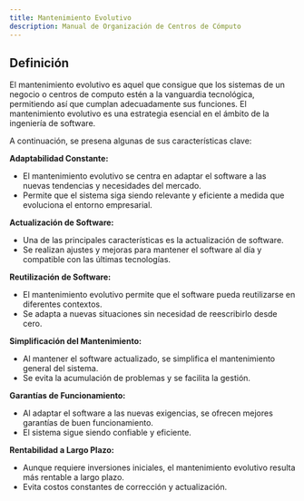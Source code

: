 ```yaml
---
title: Mantenimiento Evolutivo
description: Manual de Organización de Centros de Cómputo
---
```

## Definición
El mantenimiento evolutivo es aquel que consigue que los sistemas de un negocio o centros de computo estén a la vanguardia tecnológica, permitiendo así que cumplan adecuadamente sus funciones. El mantenimiento evolutivo es una estrategia esencial en el ámbito de la ingeniería de software. 

A continuación, se presena algunas de sus características clave:

**Adaptabilidad Constante:**
-	El mantenimiento evolutivo se centra en adaptar el software a las nuevas tendencias y necesidades del mercado.
-	Permite que el sistema siga siendo relevante y eficiente a medida que evoluciona el entorno empresarial.

**Actualización de Software:**
-	Una de las principales características es la actualización de software.
-	Se realizan ajustes y mejoras para mantener el software al día y compatible con las últimas tecnologías.

**Reutilización de Software:**
-	El mantenimiento evolutivo permite que el software pueda reutilizarse en diferentes contextos.
-	Se adapta a nuevas situaciones sin necesidad de reescribirlo desde cero.

**Simplificación del Mantenimiento:**
-	Al mantener el software actualizado, se simplifica el mantenimiento general del sistema.
-	Se evita la acumulación de problemas y se facilita la gestión.

**Garantías de Funcionamiento:**
-	Al adaptar el software a las nuevas exigencias, se ofrecen mejores garantías de buen funcionamiento.
-	El sistema sigue siendo confiable y eficiente.

**Rentabilidad a Largo Plazo:**
-	Aunque requiere inversiones iniciales, el mantenimiento evolutivo resulta más rentable a largo plazo.
-	Evita costos constantes de corrección y actualización.
